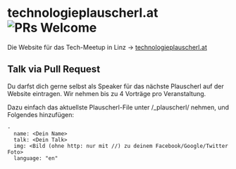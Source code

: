 technologieplauscherl.at ![PRs Welcome](https://img.shields.io/badge/PRs-welcome-brightgreen.svg)
========================

Die Website für das Tech-Meetup in Linz -> [technologieplauscherl.at](http://technologieplauscherl.at)

## Talk via Pull Request

Du darfst dich gerne selbst als Speaker für das nächste Plauscherl auf der Website eintragen. Wir nehmen bis zu 4 Vorträge pro Veranstaltung.

Dazu einfach das aktuellste Plauscherl-File unter /_plauscherl/ nehmen, und Folgendes hinzufügen:

```
-
  name: <Dein Name>
  talk: <Dein Talk>
  img: <Bild (ohne http: nur mit //) zu deinem Facebook/Google/Twitter Foto>
  language: "en"
```
